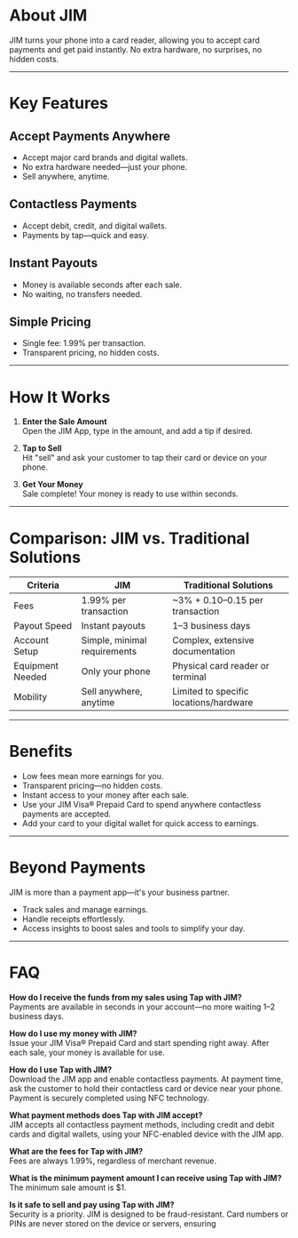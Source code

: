 # About JIM

JIM turns your phone into a card reader, allowing you to accept card payments and get paid instantly. No extra hardware, no surprises, no hidden costs.

---

# Key Features

## Accept Payments Anywhere

- Accept major card brands and digital wallets.
- No extra hardware needed—just your phone.
- Sell anywhere, anytime.

## Contactless Payments

- Accept debit, credit, and digital wallets.
- Payments by tap—quick and easy.

## Instant Payouts

- Money is available seconds after each sale.
- No waiting, no transfers needed.

## Simple Pricing

- Single fee: 1.99% per transaction.
- Transparent pricing, no hidden costs.

---

# How It Works

1. **Enter the Sale Amount**  
   Open the JIM App, type in the amount, and add a tip if desired.

2. **Tap to Sell**  
   Hit "sell" and ask your customer to tap their card or device on your phone.

3. **Get Your Money**  
   Sale complete! Your money is ready to use within seconds.

---

# Comparison: JIM vs. Traditional Solutions

| Criteria           | JIM                              | Traditional Solutions                      |
|--------------------|----------------------------------|--------------------------------------------|
| Fees               | 1.99% per transaction            | ~3% + $0.10–$0.15 per transaction          |
| Payout Speed       | Instant payouts                  | 1–3 business days                          |
| Account Setup      | Simple, minimal requirements     | Complex, extensive documentation           |
| Equipment Needed   | Only your phone                  | Physical card reader or terminal           |
| Mobility           | Sell anywhere, anytime           | Limited to specific locations/hardware     |

---

# Benefits

- Low fees mean more earnings for you.
- Transparent pricing—no hidden costs.
- Instant access to your money after each sale.
- Use your JIM Visa® Prepaid Card to spend anywhere contactless payments are accepted.
- Add your card to your digital wallet for quick access to earnings.

---

# Beyond Payments

JIM is more than a payment app—it's your business partner.

- Track sales and manage earnings.
- Handle receipts effortlessly.
- Access insights to boost sales and tools to simplify your day.

---

# FAQ

**How do I receive the funds from my sales using Tap with JIM?**  
Payments are available in seconds in your account—no more waiting 1–2 business days.

**How do I use my money with JIM?**  
Issue your JIM Visa® Prepaid Card and start spending right away. After each sale, your money is available for use.

**How do I use Tap with JIM?**  
Download the JIM app and enable contactless payments. At payment time, ask the customer to hold their contactless card or device near your phone. Payment is securely completed using NFC technology.

**What payment methods does Tap with JIM accept?**  
JIM accepts all contactless payment methods, including credit and debit cards and digital wallets, using your NFC-enabled device with the JIM app.

**What are the fees for Tap with JIM?**  
Fees are always 1.99%, regardless of merchant revenue.

**What is the minimum payment amount I can receive using Tap with JIM?**  
The minimum sale amount is $1.

**Is it safe to sell and pay using Tap with JIM?**  
Security is a priority. JIM is designed to be fraud-resistant. Card numbers or PINs are never stored on the device or servers, ensuring